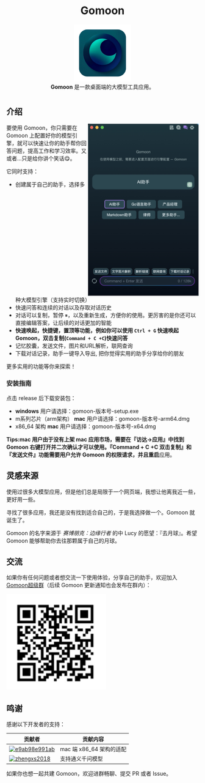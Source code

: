 <h1 align="center">Gomoon</h1>
<div align="center">
<img order-radius="100px" height="150px" src="https://github.com/wizardAEI/blog-images/blob/main/gomoon-icon.png" alt=""/>
<div><b>Gomoon</b> 是一款桌面端的大模型工具应用。</div>
</div>

<h1 align="center"> </h1>

## 介绍

<img order-radius="100px" align="right"  height="450px" src="https://github.com/wizardAEI/blog-images/blob/main/gomoon-jietu3.jpg" alt=""/>

要使用 Gomoon，你只需要在 Gomoon 上配置好你的模型引擎，就可以快速让你的助手帮你回答问题，提高工作和学习效率。又或者...只是给你讲个笑话😋。

它同时支持：

- 创建属于自己的助手，选择多种大模型引擎（支持实时切换）
- 快速问答和连续的对话以及存取对话历史
- 对话可以复制，暂停 ⏸，以及重新生成，方便你的使用。更厉害的是你还可以直接编辑答案，让后续的对话更加的智能
- **快速唤起，快捷键，置顶等功能，例如你可以使用 `Ctrl + G` 快速唤起 Gomoon，双击复制(`Command + C +C`)快速问答**
- 记忆胶囊，发送文件，图片和URL解析，联网查询
- 下载对话记录，助手一键导入导出, 把你觉得实用的助手分享给你的朋友

更多实用的功能等你来探索！

### 安装指南

点击 release 后下载安装包：

- **windows** 用户请选择：gomoon-版本号-setup.exe
- m系列芯片（arm架构） **mac** 用户请选择：gomoon-版本号-arm64.dmg
- x86_64 架构 **mac** 用户请选择：gomoon-版本号-x64.dmg

**Tips:**mac 用户由于没有上架 mac 应用市场，需要在『**访达**→应用』中找到 Gomoon 右键打开并二次确认才可以使用。『Command + C +C 双击复制』和『发送文件』功能需要用户允许 Gomoon 的权限请求，并且**重启**应用。

## 灵感来源

使用过很多大模型应用，但是他们总是局限于一个网页端，我想让他离我近一些，更好用一些。

寻找了很多应用，我还是没有找到适合自己的，于是我选择做一个。Gomoon 就诞生了。

Gomoon 的名字来源于 _赛博朋克：边缘行者_ 的中 Lucy 的愿望：『去月球』。希望 Gomoon 能够帮助你去往那颗属于自己的月球。

## 交流

如果你有任何问题或者想交流一下使用体验，分享自己的助手，欢迎加入[Gomoon超级群](https://imdodo.com/s/263031?inv=VERBM)（后续 Gomoon 更新通知也会发布在群内）：

<img order-radius="100px"  height="250px" src="https://github.com/wizardAEI/blog-images/blob/main/groupcode.jpg" alt=""/>

## 鸣谢

感谢以下开发者的支持：

| 贡献者                                                                                          | 贡献内容                 |
| ----------------------------------------------------------------------------------------------- | ------------------------ |
| [![e9ab98e991ab](https://github.com/e9ab98e991ab.png?size=50)](https://github.com/e9ab98e991ab) | mac 端 x86_64 架构的适配 |
| [![zhengxs2018](https://github.com/zhengxs2018.png?size=50)](https://github.com/zhengxs2018)    | 支持通义千问模型         |

如果你也想一起共建 Gomoon，欢迎进群畅聊、提交 PR 或者 Issue。

